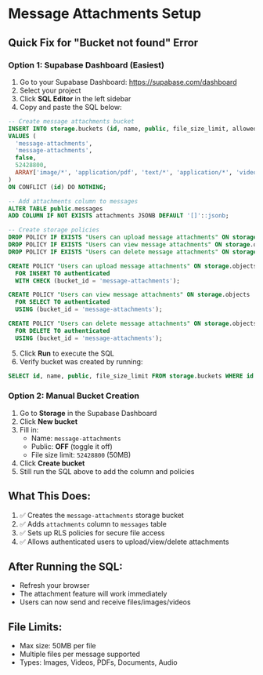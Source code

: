 # Message Attachments Setup

## Quick Fix for "Bucket not found" Error

### Option 1: Supabase Dashboard (Easiest)

1. Go to your Supabase Dashboard: https://supabase.com/dashboard
2. Select your project
3. Click **SQL Editor** in the left sidebar
4. Copy and paste the SQL below:

```sql
-- Create message attachments bucket
INSERT INTO storage.buckets (id, name, public, file_size_limit, allowed_mime_types)
VALUES (
  'message-attachments',
  'message-attachments',
  false,
  52428800,
  ARRAY['image/*', 'application/pdf', 'text/*', 'application/*', 'video/*', 'audio/*']
)
ON CONFLICT (id) DO NOTHING;

-- Add attachments column to messages
ALTER TABLE public.messages 
ADD COLUMN IF NOT EXISTS attachments JSONB DEFAULT '[]'::jsonb;

-- Create storage policies
DROP POLICY IF EXISTS "Users can upload message attachments" ON storage.objects;
DROP POLICY IF EXISTS "Users can view message attachments" ON storage.objects;  
DROP POLICY IF EXISTS "Users can delete message attachments" ON storage.objects;

CREATE POLICY "Users can upload message attachments" ON storage.objects
  FOR INSERT TO authenticated
  WITH CHECK (bucket_id = 'message-attachments');

CREATE POLICY "Users can view message attachments" ON storage.objects
  FOR SELECT TO authenticated
  USING (bucket_id = 'message-attachments');

CREATE POLICY "Users can delete message attachments" ON storage.objects
  FOR DELETE TO authenticated
  USING (bucket_id = 'message-attachments');
```

5. Click **Run** to execute the SQL
6. Verify bucket was created by running:

```sql
SELECT id, name, public, file_size_limit FROM storage.buckets WHERE id = 'message-attachments';
```

### Option 2: Manual Bucket Creation

1. Go to **Storage** in the Supabase Dashboard
2. Click **New bucket**
3. Fill in:
   - Name: `message-attachments`
   - Public: **OFF** (toggle it off)
   - File size limit: `52428800` (50MB)
4. Click **Create bucket**
5. Still run the SQL above to add the column and policies

## What This Does:

1. ✅ Creates the `message-attachments` storage bucket
2. ✅ Adds `attachments` column to `messages` table
3. ✅ Sets up RLS policies for secure file access
4. ✅ Allows authenticated users to upload/view/delete attachments

## After Running the SQL:

- Refresh your browser
- The attachment feature will work immediately
- Users can now send and receive files/images/videos

## File Limits:

- Max size: 50MB per file
- Multiple files per message supported
- Types: Images, Videos, PDFs, Documents, Audio

